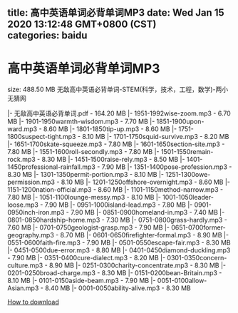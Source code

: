 
title: 高中英语单词必背单词MP3
date: Wed Jan 15 2020 13:12:48 GMT+0800 (CST)    
categories: baidu
---

# 高中英语单词必背单词MP3
size: 488.50 MB
 无敌高中英语必背单词-STEM(科学，技术，工程，数学)-两小无猜网
 
|- 无敌高中英语必背单词.pdf - 164.20 MB
|- 1951-1992wise-zoom.mp3 - 6.70 MB
|- 1901-1950warmth-wisdom.mp3 - 7.70 MB
|- 1851-1900upon-ward.mp3 - 8.60 MB
|- 1801-1850tip-up.mp3 - 8.60 MB
|- 1751-1800suspect-tight.mp3 - 8.10 MB
|- 1701-1750squid-survive.mp3 - 8.20 MB
|- 1651-1700skate-squeeze.mp3 - 7.80 MB
|- 1601-1650section-site.mp3 - 7.80 MB
|- 1551-1600roll-secondly.mp3 - 7.80 MB
|- 1501-1550remain-rock.mp3 - 8.30 MB
|- 1451-1500raise-rely.mp3 - 8.50 MB
|- 1401-1450professional-rainfall.mp3 - 7.90 MB
|- 1351-1400pose-profession.mp3 - 8.30 MB
|- 1301-1350permit-portion.mp3 - 8.10 MB
|- 1251-1300owe-permission.mp3 - 8.10 MB
|- 1201-1250offshore-overnight.mp3 - 8.60 MB
|- 1151-1200nation-official.mp3 - 8.60 MB
|- 1101-1150method-narrow.mp3 - 7.80 MB
|- 1051-1100lounge-messy.mp3 - 8.10 MB
|- 1001-1050leader-loose.mp3 - 7.90 MB
|- 0951-1000island-lead.mp3 - 7.80 MB
|- 0901-0950inch-iron.mp3 - 7.90 MB
|- 0851-0900homeland-in.mp3 - 7.40 MB
|- 0801-0850hardship-home.mp3 - 7.30 MB
|- 0751-0800grass-hardly.mp3 - 7.60 MB
|- 0701-0750geologist-grasp.mp3 - 7.90 MB
|- 0651-0700former-geography.mp3 - 8.70 MB
|- 0601-0650firefighter-formal.mp3 - 8.90 MB
|- 0551-0600faith-fire.mp3 - 7.90 MB
|- 0501-0550escape-fair.mp3 - 8.30 MB
|- 0451-0500due-error.mp3 - 8.80 MB
|- 0401-0450diamond-duckling.mp3 - 7.90 MB
|- 0351-0400cure-dialect.mp3 - 8.20 MB
|- 0301-0350concern-culture.mp3 - 8.90 MB
|- 0251-0300charity-concentrate.mp3 - 8.30 MB
|- 0201-0250broad-charge.mp3 - 8.30 MB
|- 0151-0200bean-Britain.mp3 - 8.10 MB
|- 0101-0150aside-beam.mp3 - 7.90 MB
|- 0051-0100allow-Asian.mp3 - 8.40 MB
|- 0001-0050ability-alive.mp3 - 8.30 MB

[How to download](https://bpcam.bemobtrk.com/go/2ceec3aa-1ca2-46d6-b9ff-aaa5c184517c?jno=288)